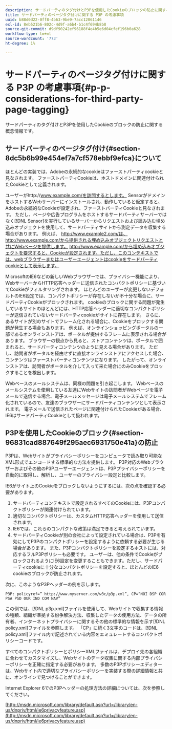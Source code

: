 ```yaml
---
description: サードパーティのタグ付けとP3Pを使用したCookieのブロックの防止に関する概念情報です。
title: サードパーティのページタグ付けに関する P3P の考慮事項
uuid: b88d0d22-0ff8-4b63-9be9-7acc12061146
exl-id: 8eb521b6-802c-4d9f-a6b4-b1c4f694b8b8
source-git-commit: d9df90242ef96188f4e4b5e6d04cfef196b0a628
workflow-type: tm+mt
source-wordcount: '773'
ht-degree: 1%

---
```


# サードパーティのページタグ付けに関する P3P の考慮事項{#p-p-considerations-for-third-party-page-tagging}

サードパーティのタグ付けとP3Pを使用したCookieのブロックの防止に関する概念情報です。

## サードパーティのページタグ付け{#section-8dc5b6b99e454ef7a7cf578ebbf9efca}について

ほとんどの実装では、Adobeの永続的なcookieはファーストパーティcookieと見なされます。 ファーストパーティCookieは、ホストドメインに関連付けられたCookieとして定義されます。

ユーザーがhttp://www.example.com/を訪問するとします。 SensorがドメインをホストするWebサーバーにインストールされ、動作していると仮定すると、Adobeの永続的なCookieが設定され、ファーストパーティCookieと見なされます。 ただし、ページや広告プログラムをホストするサードパーティサーバーではなく[!DNL Sensor]を実行しているサーバーからリクエストおよび読み込む埋め込みオブジェクトを使用して、サードパーティサイトから測定データを収集する場合があります。 例えば、 http://www.example2.com/は、http://www.example.com/から提供される埋め込みオブジェクトリクエストと共にWebページを提供します。 http://www.example.com/から埋め込みオブジェクトを要求すると、Cookieが設定されます。ただし、このコンテキストでは、webブラウザーまたはユーザーエージェントはcookieをサードパーティcookieとして表示します。

MicrosoftのIE6などの新しいWebブラウザーでは、プライバシー機能により、WebサーバーからHTTP応答ヘッダーに送信されたコンパクトポリシーに基づいてCookieがフィルタリングされます。 ほとんどのユーザーが変更しないデフォルトのIE6設定では、コンパクトポリシーが存在しないか不十分な場合に、サードパーティCookieがブロックされます。 cookieのブロックに関する問題が発生しているサイトのほとんどには、HTTP応答ヘッダーに適切なコンパクトポリシーが送信されていないサードパーティcookieがサイトに存在します。 さらに、あるサイトが別のサイトでフレーム化される場合に、Cookieをブロックする問題が発生する場合もあります。 例えば、オンラインショッピングポータルの一部であるオンラインストアは、ポータルが提供するフレームに表示される場合があります。 ブラウザーの観点から見ると、ストアコンテンツは、ポータルで囲まれると、サードパーティコンテンツのように見える場合があります。 ただし、訪問者がポータルを経由せずに直接オンラインストアにアクセスした場合、コンテンツはファーストパーティコンテンツになります。 したがって、オンラインストアは、訪問者がポータルを介して入って来た場合にのみCookieをブロックすることを検出します。

Webベースのメールシステムは、同様の問題を引き起こします。 Webベースのメールシステムを使用している友達にWebサイトの訪問者がWebページを電子メールで送信する場合、電子メールメッセージは電子メールシステムでフレーム化されているので、友達のブラウザーにサードパーティコンテンツとして表示されます。 電子メールで送信されたページに関連付けられたCookieがある場合、IE6はサードパーティCookieとして扱われます。

## P3Pを使用したCookieのブロック{#section-96831cad887649f295aec6931750e41a}の防止

P3Pは、Webサイトがプライバシーポリシーをコンピュータで読み取り可能なXML形式でエンコードする標準的な方法を提供します。 P3P対応のWebブラウザーおよびその他のP3Pユーザーエージェントは、P3Pプライバシーポリシーを自動的に取得し、解析し、ユーザーのプライバシー設定と比較します。

IE6がサイト上のCookieをブロックしないようにするには、次の点を確認する必要があります。

1. サードパーティコンテキストで設定されるすべてのCookieには、P3Pコンパクトポリシーが関連付けられています。
1. 適切なコンパクトポリシーは、カスタムHTTP応答ヘッダーを使用して送信されます。
1. IE6では、これらのコンパクトな政策は満足できると考えられています。
1. サードパーティCookieが別の会社によって設定されている場合は、P3Pを有効にしてP3Pのコンパクトポリシーを設定するように依頼する必要が生じる場合があります。 また、P3Pコンパクトポリシーを設定するホストには、対応するフルP3Pポリシーも必要です。 ユーザーは、他の条件でCookieがブロックされるようにIE6設定を変更することもできます。ただし、サードパーティcookieに十分なコンパクトポリシーを設定すると、ほとんどのIE6 cookieのブロックが防止されます。

次に、このようなP3Pヘッダーの例を示します。

```
P3P: policyref=” http://www.myserver.com/w3c/p3p.xml”, CP=”NOI DSP COR PSA PSD OUR IND COM NAV”
```

この例では、[!DNL p3p.xml]ファイルを使用して、Webサイトで収集する情報の種類、組織が準拠する紛争解決方法、収集したデータの使用方法、データの所有者、インターネットプライバシーに関するその他の標準的な情報を示す[!DNL policy.xml]ファイルを参照します。 「CP」に続く3文字のコードは、[!DNL policy.xml]ファイル内で記述されている内容をエミュレートするコンパクトポリシーコードです。

すべてのコンパクトポリシーとポリシーXMLファイルは、デプロイ先の各組織に合わせてカスタマイズし、Webサイトのデータ収集に関する内部プライバシーポリシーを正確に指定する必要があります。 多数のP3Pポリシーエディターは、Webサイト内で適切なプライバシーポリシーを実装する際の詳細情報と共に、オンラインで見つけることができます。

Internet Explorer 6でのP3Pヘッダーの処理方法の詳細については、次を参照してください。

[http://msdn.microsoft.com/library/default.asp?url=/library/en-us/dnpriv/html/ie6privacyfeature.asp](http://msdn.microsoft.com/library/default.asp?url=/library/en-us/dnpriv/html/ie6privacyfeature.asp)
